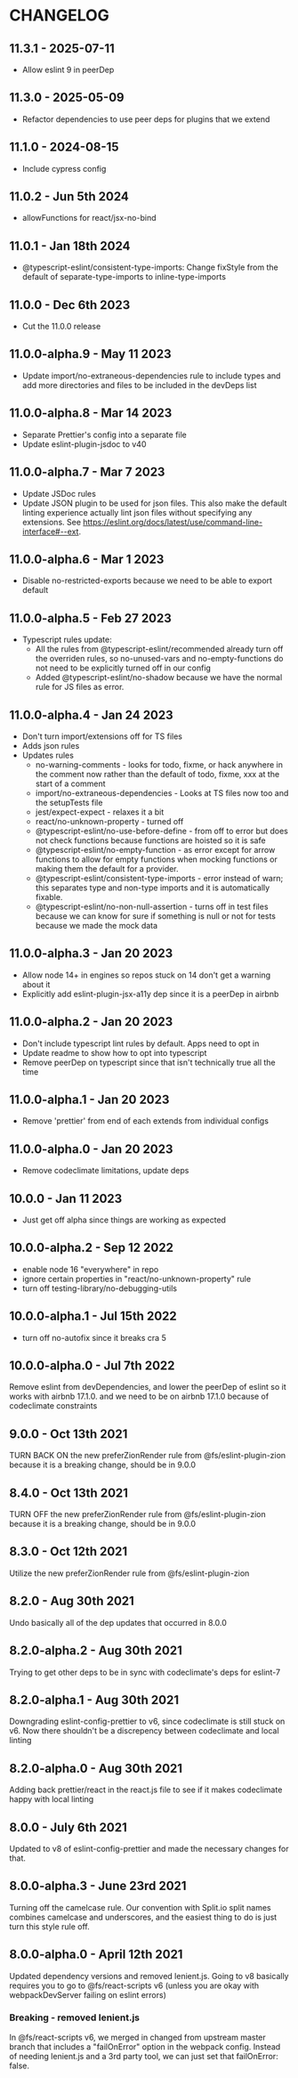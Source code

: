 # CHANGELOG

## 11.3.1 - 2025-07-11

- Allow eslint 9 in peerDep

## 11.3.0 - 2025-05-09

- Refactor dependencies to use peer deps for plugins that we extend

## 11.1.0 - 2024-08-15

- Include cypress config

## 11.0.2 - Jun 5th 2024

- allowFunctions for react/jsx-no-bind

## 11.0.1 - Jan 18th 2024

- @typescript-eslint/consistent-type-imports: Change fixStyle from the default of separate-type-imports to inline-type-imports

## 11.0.0 - Dec 6th 2023

- Cut the 11.0.0 release

## 11.0.0-alpha.9 - May 11 2023

- Update import/no-extraneous-dependencies rule to include types and add more directories and files to be included in the devDeps list

## 11.0.0-alpha.8 - Mar 14 2023

- Separate Prettier's config into a separate file
- Update eslint-plugin-jsdoc to v40

## 11.0.0-alpha.7 - Mar 7 2023

- Update JSDoc rules
- Update JSON plugin to be used for json files. This also make the default linting experience actually lint json files without specifying any extensions. See <https://eslint.org/docs/latest/use/command-line-interface#--ext>.

## 11.0.0-alpha.6 - Mar 1 2023

- Disable no-restricted-exports because we need to be able to export default

## 11.0.0-alpha.5 - Feb 27 2023

- Typescript rules update:
  - All the rules from @typescript-eslint/recommended already turn off the overriden rules, so no-unused-vars and no-empty-functions do not need to be explicitly turned off in our config
  - Added @typescript-eslint/no-shadow because we have the normal rule for JS files as error.

## 11.0.0-alpha.4 - Jan 24 2023

- Don't turn import/extensions off for TS files
- Adds json rules
- Updates rules
  - no-warning-comments - looks for todo, fixme, or hack anywhere in the comment now rather than the default of todo, fixme, xxx at the start of a comment
  - import/no-extraneous-dependencies - Looks at TS files now too and the setupTests file
  - jest/expect-expect - relaxes it a bit
  - react/no-unknown-property - turned off
  - @typescript-eslint/no-use-before-define - from off to error but does not check functions because functions are hoisted so it is safe
  - @typescript-eslint/no-empty-function - as error except for arrow functions to allow for empty functions when mocking functions or making them the default for a provider.
  - @typescript-eslint/consistent-type-imports - error instead of warn; this separates type and non-type imports and it is automatically fixable.
  - @typescript-eslint/no-non-null-assertion - turns off in test files because we can know for sure if something is null or not for tests because we made the mock data

## 11.0.0-alpha.3 - Jan 20 2023

- Allow node 14+ in engines so repos stuck on 14 don't get a warning about it
- Explicitly add eslint-plugin-jsx-a11y dep since it is a peerDep in airbnb

## 11.0.0-alpha.2 - Jan 20 2023

- Don't include typescript lint rules by default. Apps need to opt in
- Update readme to show how to opt into typescript
- Remove peerDep on typescript since that isn't technically true all the time

## 11.0.0-alpha.1 - Jan 20 2023

- Remove 'prettier' from end of each extends from individual configs

## 11.0.0-alpha.0 - Jan 20 2023

- Remove codeclimate limitations, update deps

## 10.0.0 - Jan 11 2023

- Just get off alpha since things are working as expected

## 10.0.0-alpha.2 - Sep 12 2022

- enable node 16 "everywhere" in repo
- ignore certain properties in "react/no-unknown-property" rule
- turn off testing-library/no-debugging-utils

## 10.0.0-alpha.1 - Jul 15th 2022

- turn off no-autofix since it breaks cra 5

## 10.0.0-alpha.0 - Jul 7th 2022

Remove eslint from devDependencies, and lower the peerDep of eslint so it works with airbnb 17.1.0.
and we need to be on airbnb 17.1.0 because of codeclimate constraints

## 9.0.0 - Oct 13th 2021

TURN BACK ON the new preferZionRender rule from @fs/eslint-plugin-zion because it is a breaking change, should be in 9.0.0

## 8.4.0 - Oct 13th 2021

TURN OFF the new preferZionRender rule from @fs/eslint-plugin-zion because it is a breaking change, should be in 9.0.0

## 8.3.0 - Oct 12th 2021

Utilize the new preferZionRender rule from @fs/eslint-plugin-zion

## 8.2.0 - Aug 30th 2021

Undo basically all of the dep updates that occurred in 8.0.0

## 8.2.0-alpha.2 - Aug 30th 2021

Trying to get other deps to be in sync with codeclimate's deps for eslint-7

## 8.2.0-alpha.1 - Aug 30th 2021

Downgrading eslint-config-prettier to v6, since codeclimate is still stuck on v6. Now there shouldn't be a discrepency
between codeclimate and local linting

## 8.2.0-alpha.0 - Aug 30th 2021

Adding back prettier/react in the react.js file to see if it makes codeclimate happy with local linting

## 8.0.0 - July 6th 2021

Updated to v8 of eslint-config-prettier and made the necessary changes for that.

## 8.0.0-alpha.3 - June 23rd 2021

Turning off the camelcase rule. Our convention with Split.io split names combines camelcase and underscores, and the easiest thing to do
is just turn this style rule off.

## 8.0.0-alpha.0 - April 12th 2021

Updated dependency versions and removed lenient.js. Going to v8 basically requires you to go to @fs/react-scripts v6 (unless you
are okay with webpackDevServer failing on eslint errors)

### Breaking - removed lenient.js

In @fs/react-scripts v6, we merged in changed from upstream master branch that includes a "failOnError" option in the webpack config.
Instead of needing lenient.js and a 3rd party tool, we can just set that failOnError: false.
